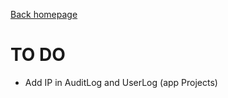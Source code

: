 [Back homepage](https://github.com/cthadeusantos/makemake)
# TO DO
* Add IP in AuditLog and UserLog (app Projects)
